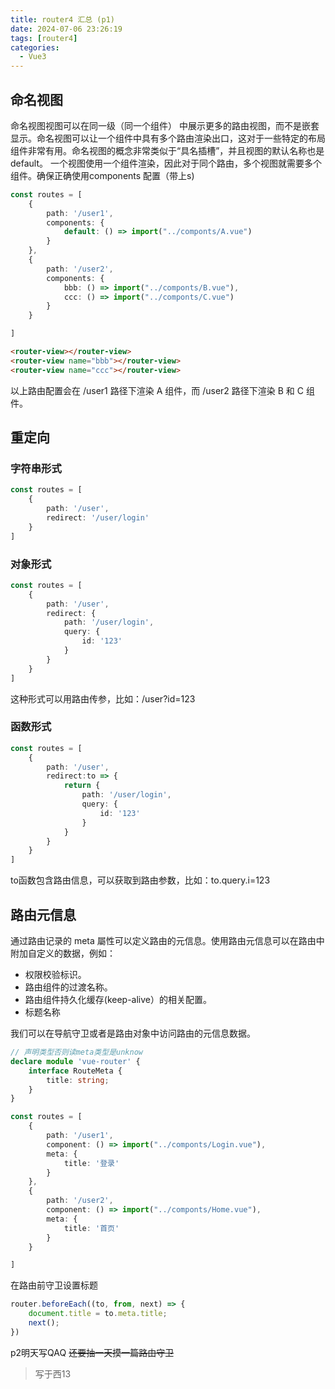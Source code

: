 ```yaml
---
title: router4 汇总 (p1)
date: 2024-07-06 23:26:19
tags: [router4]
categories:
  - Vue3
---
```


## 命名视图

命名视图视图可以在同一级（同一个组件） 中展示更多的路由视图，而不是嵌套显示。命名视图可以让一个组件中具有多个路由渲染出口，这对于一些特定的布局组件非常有用。命名视图的概念非常类似于“具名插槽”，并且视图的默认名称也是 default。
一个视图使用一个组件渲染，因此对于同个路由，多个视图就需要多个组件。确保正确使用components 配置（带上s)

<!--more-->

```ts
const routes = [
    {
        path: '/user1',
        components: {
            default: () => import("../componts/A.vue")
        }
    },
    {
        path: '/user2',
        components: {
            bbb: () => import("../componts/B.vue"),
            ccc: () => import("../componts/C.vue")
        }
    }

]
```

```html
<router-view></router-view>
<router-view name="bbb"></router-view>
<router-view name="ccc"></router-view>
```
以上路由配置会在 /user1 路径下渲染 A 组件，而 /user2 路径下渲染 B 和 C 组件。

## 重定向

### 字符串形式  

```ts
const routes = [
    {
        path: '/user',
        redirect: '/user/login'
    }
]
```

### 对象形式  

```ts
const routes = [
    {
        path: '/user',
        redirect: {
            path: '/user/login',
            query: {
                id: '123'
            }
        }
    }
]
```

这种形式可以用路由传参，比如：/user?id=123  
### 函数形式
```ts
const routes = [
    {
        path: '/user',
        redirect:to => {
            return {
                path: '/user/login',
                query: {
                    id: '123'
                }
            }
        }
    }
]
```
to函数包含路由信息，可以获取到路由参数，比如：to.query.i=123

## 路由元信息  
通过路由记录的 meta 屬性可以定义路由的元信息。使用路由元信息可以在路由中附加自定义的数据，例如：
- 权限校验标识。
- 路由组件的过渡名称。
- 路由组件持久化缓存(keep-alive）的相关配置。
- 标题名称  

我们可以在导航守卫或者是路由对象中访问路由的元信息数据。  

```ts
// 声明类型否则读meta类型是unknow
declare module 'vue-router' {
    interface RouteMeta {
        title: string;
    }
}

const routes = [
    {
        path: '/user1',
        component: () => import("../componts/Login.vue"),
        meta: {
            title: '登录'
        }
    },
    {
        path: '/user2',
        component: () => import("../componts/Home.vue"),
        meta: {
            title: '首页'
        }
    }

]
```

在路由前守卫设置标题
```ts
router.beforeEach((to, from, next) => {
    document.title = to.meta.title;
    next();
})
```

p2明天写QAQ ~~还要抽一天摸一篇路由守卫~~

>写于西13